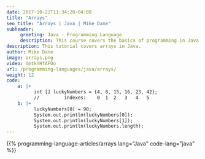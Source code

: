 ```yaml
---
date: 2017-10-22T11:34:28-04:00
title: "Arrays"
seo_title: "Arrays | Java | Mike Dane"
subheader:
     greeting: Java - Programming Language
     description: This course covers the basics of programming in Java. Work your way through the videos/articles and I'll teach you everything you need to know to start your programming journey!
description: This tutorial covers arrays in Java.
author: Mike Dane
image: arrays.png
video: GmtkYHfAFOo
url: /programming-languages/java/arrays/
weight: 12
code:
    a: |+
          int [] luckyNumbers = {4, 8, 15, 16, 23, 42};
          //         indexes:    0  1  2   3   4   5
    b: |+
          luckyNumbers[0] = 90;
          System.out.println(luckyNumbers[0]);
          System.out.println(luckyNumbers[1]);
          System.out.println(luckyNumbers.length);
---
```


{{% programming-language-articles/arrays lang="Java" code-lang="java" %}}
